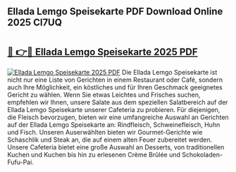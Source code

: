 ## Ellada Lemgo Speisekarte PDF Download Online 2025 Cl7UQ

# <h2><a href="http://gcdt69y.nevu.top/?p=Ellada+Lemgo+Speisekarte">🔗 👉🔴 Ellada Lemgo Speisekarte 2025 PDF</a></h2>

[![Ellada Lemgo Speisekarte 2025 PDF](https://i.imgur.com/dBaPXMq.png)](http://gcdt69y.nevu.top/?p=Ellada+Lemgo+Speisekarte)
Die Ellada Lemgo Speisekarte ist nicht nur eine Liste von Gerichten in einem Restaurant oder Café, sondern auch Ihre Möglichkeit, ein köstliches und für Ihren Geschmack geeignetes Gericht zu wählen. Wenn Sie etwas Leichtes und Frisches suchen, empfehlen wir Ihnen, unsere Salate aus dem speziellen Salatbereich auf der Ellada Lemgo Speisekarte unserer Cafeteria zu probieren. Für diejenigen, die Fleisch bevorzugen, bieten wir eine umfangreiche Auswahl an Gerichten auf der Ellada Lemgo Speisekarte an: Rindfleisch, Schweinefleisch, Huhn und Fisch. Unseren Auserwählten bieten wir Gourmet-Gerichte wie Schaschlik und Steak an, die auf einem alten Feuer zubereitet werden. Unsere Cafeteria bietet eine große Auswahl an Desserts, von traditionellen Kuchen und Kuchen bis hin zu erlesenen Crème Brûlée und Schokoladen-Fufu-Pai.
